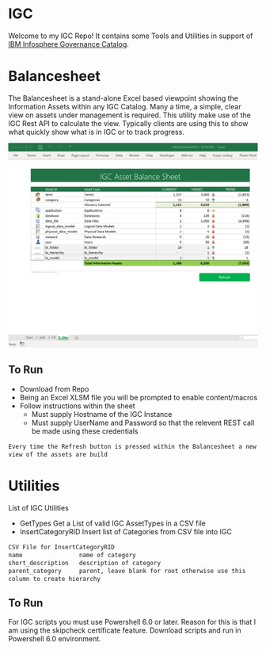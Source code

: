 # IGC
Welcome to my IGC Repo!  It contains some Tools and Utilities in support of [IBM Infosphere Governance Catalog](https://www.ibm.com/us-en/marketplace/information-governance-catalog).

# Balancesheet
The Balancesheet is a stand-alone Excel based viewpoint showing the Information Assets within any IGC Catalog.  Many a time, a simple, clear view on assets under management is required.  This utility make use of the IGC Rest API to calculate the view.  Typically clients are using this to show what quickly show what is in IGC or to track progress.

![Overview](https://raw.githubusercontent.com/deonpollard/igc/master/wiki-images/BalanceSheet.png)

## To Run
* Download from Repo
* Being an Excel XLSM file you will be prompted to enable content/macros
* Follow instructions within the sheet
  * Must supply Hostname of the IGC Instance
  * Must supply UserName and Password so that the relevent REST call be made using these credentials
  
```
Every time the Refresh button is pressed within the Balancesheet a new view of the assets are build
```

# Utilities
List of IGC Utilities
* GetTypes Get a List of valid IGC AssetTypes in a CSV file
* InsertCategoryRID Insert list of Categories from CSV file into IGC
```
CSV File for InsertCategoryRID
name                name of category
short_description   description of category
parent_category     parent, leave blank for root otherwise use this column to create hierarchy
```
## To Run
For IGC scripts you must use Powershell 6.0 or later.  Reason for this is that I am using the skipcheck certificate feature.
Download scripts and run in Powershell 6.0 environment.
